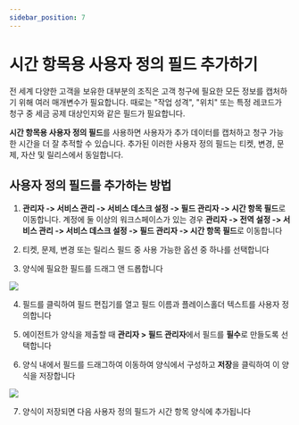 ```yaml
---
sidebar_position: 7
---
```


# 시간 항목용 사용자 정의 필드 추가하기

전 세계 다양한 고객을 보유한 대부분의 조직은 고객 청구에 필요한 모든 정보를 캡처하기 위해 여러 매개변수가 필요합니다. 때로는 "작업 성격", "위치" 또는 특정 레코드가 청구 중 세금 공제 대상인지와 같은 필드가 필요합니다.

**시간 항목용 사용자 정의 필드**를 사용하면 사용자가 추가 데이터를 캡처하고 청구 가능한 시간을 더 잘 추적할 수 있습니다. 추가된 이러한 사용자 정의 필드는 티켓, 변경, 문제, 자산 및 릴리스에서 동일합니다.

## 사용자 정의 필드를 추가하는 방법

1. **관리자 -> 서비스 관리 -> 서비스 데스크 설정 -> 필드 관리자 -> 시간 항목 필드**로 이동합니다. 계정에 둘 이상의 워크스페이스가 있는 경우 **관리자 -> 전역 설정 -> 서비스 관리 -> 서비스 데스크 설정 -> 필드 관리자 -> 시간 항목 필드**로 이동합니다

2. 티켓, 문제, 변경 또는 릴리스 필드 중 사용 가능한 옵션 중 하나를 선택합니다

3. 양식에 필요한 필드를 드래그 앤 드롭합니다

<img src="https://s3.amazonaws.com/cdn.freshdesk.com/data/helpdesk/attachments/production/50003199092/original/vvqsnWYuLBY2PHIOh8JP-J_07V-PxxPRLQ.png?1623839865"  />

4. 필드를 클릭하여 필드 편집기를 열고 필드 이름과 플레이스홀더 텍스트를 사용자 정의합니다

5. 에이전트가 양식을 제출할 때 **관리자 > 필드 관리자**에서 필드를 **필수**로 만들도록 선택합니다

6. 양식 내에서 필드를 드래그하여 이동하여 양식에서 구성하고 **저장**을 클릭하여 이 양식을 저장합니다

<img src="https://s3.amazonaws.com/cdn.freshdesk.com/data/helpdesk/attachments/production/50003199112/original/r150VYKr4QptiRS0beE-E4sEcUyGfrH2zQ.png?1623840019"  />

7. 양식이 저장되면 다음 사용자 정의 필드가 시간 항목 양식에 추가됩니다